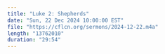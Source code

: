 ```yaml
---
title: "Luke 2: Shepherds"
date: "Sun, 22 Dec 2024 10:00:00 EST"
file: "https://cflcn.org/sermons/2024-12-22.m4a"
length: "13762010"
duration: "29:54"
---
```

